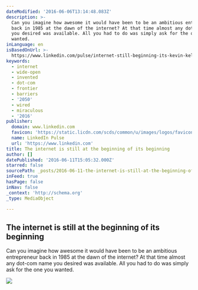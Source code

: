 ```yaml
---
dateModified: '2016-06-06T13:14:48.083Z'
description: >-
  Can you imagine how awesome it would have been to be an ambitious entrepreneur
  back in 1985 at the dawn of the internet? At that time almost any dot-com name
  you desired was available. All you had to do was simply ask for the one you
  wanted.
inLanguage: en
isBasedOnUrl: >-
  https://www.linkedin.com/pulse/internet-still-beginning-its-kevin-kelly?trk=eml-b2_content_ecosystem_digest-hero-14-null&midToken=AQGhCdrMglJ5sw&fromEmail=fromEmail&ut=3lwnz3nFzqDTg1
keywords:
  - internet
  - wide-open
  - invented
  - dot-com
  - frontier
  - barriers
  - '2050'
  - wired
  - miraculous
  - '2016'
publisher:
  domain: www.linkedin.com
  favicon: 'https://static.licdn.com/scds/common/u/images/logos/favicons/v1/favicon.ico'
  name: LinkedIn Pulse
  url: 'https://www.linkedin.com'
title: The internet is still at the beginning of its beginning
author: []
datePublished: '2016-06-11T15:05:32.000Z'
starred: false
sourcePath: _posts/2016-06-11-the-internet-is-still-at-the-beginning-of-its-beginning.md
inFeed: true
hasPage: false
inNav: false
_context: 'http://schema.org'
_type: MediaObject

---
```

<article style=""><h1>The internet is still at the beginning of its beginning</h1><p>Can you imagine how awesome it would have been to be an ambitious entrepreneur back in 1985 at the dawn of the internet? At that time almost any dot-com name you desired was available. All you had to do was simply ask for the one you wanted.</p><img src="https://media.licdn.com/mpr/mpr/AAEAAQAAAAAAAAeRAAAAJGZlNmVhODAxLTM0MzktNDY4OC1iM2Q3LWUwYzgxMWZjNDJlOQ.jpg" /></article>